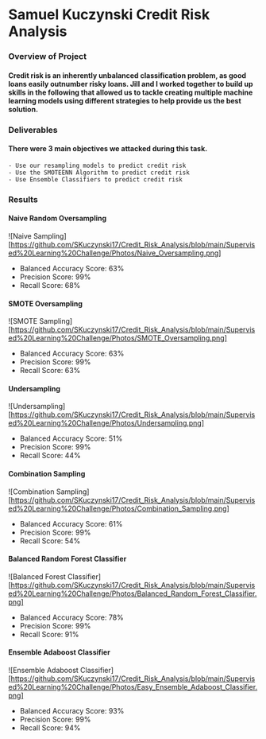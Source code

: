 # Samuel Kuczynski Credit Risk Analysis

### Overview of Project

#### Credit risk is an inherently unbalanced classification problem, as good loans easily outnumber risky loans. Jill and I worked together to build up skills in the following that allowed us to tackle creating multiple machine learning models using different strategies to help provide us the best solution.

### Deliverables

#### There were 3 main objectives we attacked during this task.
    - Use our resampling models to predict credit risk
    - Use the SMOTEENN Algorithm to predict credit risk
    - Use Ensemble Classifiers to predict credit risk

### Results

#### Naive Random Oversampling
![Naive Sampling][https://github.com/SKuczynski17/Credit_Risk_Analysis/blob/main/Supervised%20Learning%20Challenge/Photos/Naive_Oversampling.png]
* Balanced Accuracy Score: 63%
* Precision Score: 99%
* Recall Score: 68%
#### SMOTE Oversampling
![SMOTE Sampling][https://github.com/SKuczynski17/Credit_Risk_Analysis/blob/main/Supervised%20Learning%20Challenge/Photos/SMOTE_Oversampling.png]
* Balanced Accuracy Score: 63%
* Precision Score: 99%
* Recall Score: 63%
#### Undersampling
![Undersampling][https://github.com/SKuczynski17/Credit_Risk_Analysis/blob/main/Supervised%20Learning%20Challenge/Photos/Undersampling.png]
* Balanced Accuracy Score: 51%
* Precision Score: 99%
* Recall Score: 44%
#### Combination Sampling
![Combination Sampling][https://github.com/SKuczynski17/Credit_Risk_Analysis/blob/main/Supervised%20Learning%20Challenge/Photos/Combination_Sampling.png]
* Balanced Accuracy Score: 61%
* Precision Score: 99%
* Recall Score: 54%
#### Balanced Random Forest Classifier
![Balanced Forest Classifier][https://github.com/SKuczynski17/Credit_Risk_Analysis/blob/main/Supervised%20Learning%20Challenge/Photos/Balanced_Random_Forest_Classifier.png]
* Balanced Accuracy Score: 78%
* Precision Score: 99%
* Recall Score: 91%
#### Ensemble Adaboost Classifier
![Ensemble Adaboost Classifier][https://github.com/SKuczynski17/Credit_Risk_Analysis/blob/main/Supervised%20Learning%20Challenge/Photos/Easy_Ensemble_Adaboost_Classifier.png]
* Balanced Accuracy Score: 93%
* Precision Score: 99%
* Recall Score: 94%
